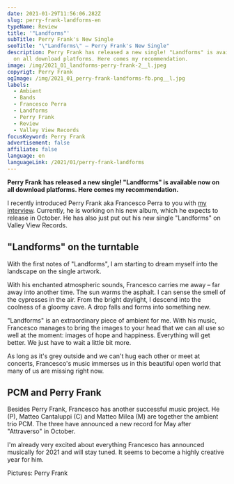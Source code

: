 ```yaml
---
date: 2021-01-29T11:56:06.282Z
slug: perry-frank-landforms-en
typeName: Review
title: '"Landforms"'
subTitle: Perry Frank's New Single
seoTitle: "\"Landforms\" – Perry Frank's New Single"
description: Perry Frank has released a new single! "Landforms" is available now
  on all download platforms. Here comes my recommendation.
image: /img/2021_01_landforms-perry-frank-2__l.jpeg
copyrigt: Perry Frank
ogImage: /img/2021_01_perry-frank-landforms-fb.png__l.jpg
labels:
  - Ambient
  - Bands
  - Francesco Perra
  - Landforms
  - Perry Frank
  - Review
  - Valley View Records
focusKeyword: Perry Frank
advertisement: false
affiliate: false
language: en
languageLink: /2021/01/perry-frank-landforms
---
```

**Perry Frank has released a new single! "Landforms" is available now on all download platforms. Here comes my recommendation.**

I recently introduced Perry Frank aka Francesco Perra to you with [my interview](/2020/11/perry-frank-interview-en/). Currently, he is working on his new album, which he expects to release in October. He has also just put out his new single "Landforms" on Valley View Records.

## "Landforms" on the turntable

With the first notes of "Landforms", I am starting to dream myself into the landscape on the single artwork.

With his enchanted atmospheric sounds, Francesco carries me away – far away into another time. The sun warms the asphalt. I can sense the smell of the cypresses in the air. From the bright daylight, I descend into the coolness of a gloomy cave. A drop falls and forms into something new.

"Landforms" is an extraordinary piece of ambient for me. With his music, Francesco manages to bring the images to your head that we can all use so well at the moment: images of hope and happiness. Everything will get better. We just have to wait a little bit more.

As long as it's grey outside and we can't hug each other or meet at concerts, Francesco's music immerses us in this beautiful open world that many of us are missing right now.

## PCM and Perry Frank

Besides Perry Frank, Francesco has another successful music project. He (P), Matteo Cantaluppi (C) and Matteo Milea (M) are together the ambient trio PCM. The three have announced a new record for May after "Attraverso" in October.

I'm already very excited about everything Francesco has announced musically for 2021 and will stay tuned. It seems to become a highly creative year for him.

Pictures: Perry Frank

<YouTube id="8WetGwZM3zU" />
